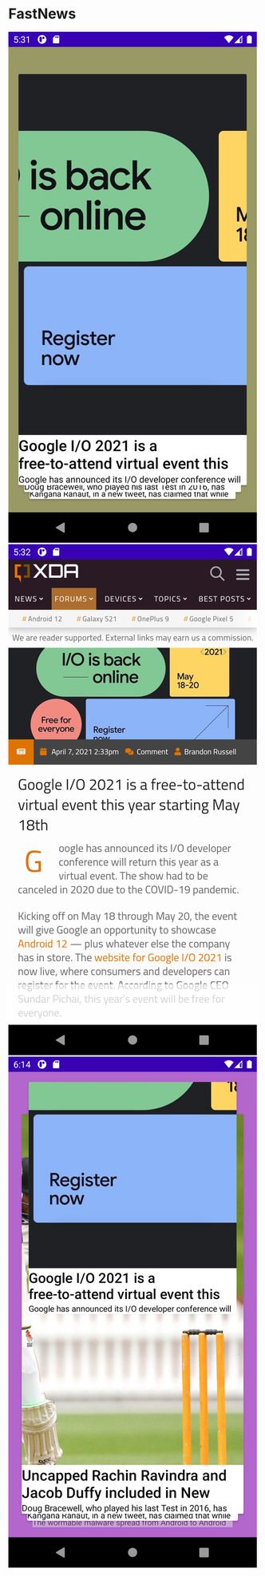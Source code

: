 # FastNews

![CardView](https://github.com/pratikyadav33/FastNews/blob/master/CardView.png?raw=true)
![Corousal](https://github.com/pratikyadav33/FastNews/blob/master/WebView.png?raw=true)
![WebView](https://github.com/pratikyadav33/FastNews/blob/master/corousal.png?raw=true)

